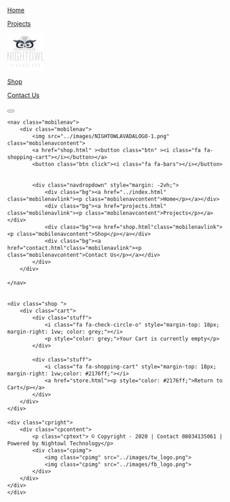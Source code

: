 <!DOCTYPE html>
<html>
<head>
    <link rel="shortcut icon" href="../images/nt-black.png" type="image/x-icon">
    <title>Cart - Nightowl Technology</title>
    <link rel="stylesheet" type="text/css" href="../css/cart.css">
    <link rel="stylesheet" href="https://cdnjs.cloudflare.com/ajax/libs/font-awesome/4.7.0/css/font-awesome.min.css">
</head>
<body>
    <nav class="nav">
		<div class="navdiv" id="navtrans">
			<a href="../index.md" class="navlink"><p  class="navcontent">Home</p></a>
			<a href="projects.md" class="navlink"><p class="navcontent">Projects</p></a>
			<a href="../index.md"><img src="../images/nt_white.png" id="navcontent" class="navcontent"></a>
			<a href="shop.html"class="navlink"><p class="navcontent">Shop</p></a>
			<a href="contact.html"class="navlink"><p class="navcontent">Contact Us</p></a>
			<a href="cart.html"><button class="navbtn"><i style="color: #2176ff;" class="fa fa-shopping-cart"></i></button></a>
		</div>
		</div>
	</nav>

	<nav class="mobilenav">
        <div class="mobilenav">
            <img src="../images/NIGHTOWLAVADALOGO-1.png" class="mobilenavcontent">
            <a href="shop.html" ><button class="btn" ><i class="fa fa-shopping-cart"></i></button></a>
            <button class="btn click"><i class="fa fa-bars"></i></button>
            
            
            <div class="navdropdown" style="margin: -2vh;">
                <div class="bg"><a href="../index.html" class="mobilenavlink"><p class="mobilenavcontent">Home</p></a></div>
                <div class="bg"><a href="projects.html" class="mobilenavlink"><p class="mobilenavcontent">Projects</p></a></div>
                <div class="bg"><a href="shop.html"class="mobilenavlink"><p class="mobilenavcontent">Shop</p></a></div>
                <div class="bg"><a href="contact.html"class="mobilenavlink"><p class="mobilenavcontent">Contact Us</p></a></div>
            </div>
        </div>
        
    </nav>
    
    
    <div class="shop ">
        <div class="cart">
            <div class="stuff">
                <i class="fa fa-check-circle-o" style="margin-top: 18px; margin-right: 1vw; color: grey;"></i>
                <p style="color: grey;">Your Cart is currently empty</p>
            </div>

            <div class="stuff">
                <i class="fa fa-shopping-cart" style="margin-top: 18px; margin-right: 1vw;color: #2176ff;"></i>
                <a href="store.html"><p style="color: #2176ff;">Return to Cart</p></a>
            </div>
        </div>
    </div>
    
    <div class="cpright">
        <div class="cpcontent">
            <p class="cptext"> © Copyright - 2020 | Contact 08034135061 | Powered by Nightowl Technology</p>
            <div class="cpimg">
                <img class="cpimg" src="../images/tw_logo.png">
                <img class="cpimg" src="../images/fb_logo.png">
            </div>
        </div>
    </div>
    </div>
</body>
</html>

